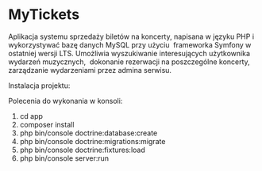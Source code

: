 # MyTickets

Aplikacja systemu sprzedaży biletów na koncerty, napisana w języku PHP i wykorzystywać bazę danych MySQL przy  użyciu  frameworka Symfony w ostatniej wersji LTS. Umożliwia wyszukiwanie interesujących użytkownika wydarzeń  muzycznych,  dokonanie rezerwacji na poszczególne koncerty, zarządzanie wydarzeniami przez admina serwisu.

Instalacja projektu:

Polecenia do wykonania w konsoli:
1. cd app
2. composer install
3. php bin/console doctrine:database:create
4. php bin/console doctrine:migrations:migrate
5. php bin/console doctrine:fixtures:load
6. php bin/console server:run
